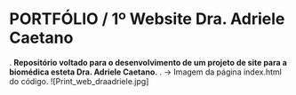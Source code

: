 # PORTFÓLIO / 1º Website Dra. Adriele Caetano
.
**Repositório voltado para o desenvolvimento de um projeto de site para a biomédica esteta Dra. Adriele Caetano.**
.
-> Imagem da página index.html do código.
![Print_web_draadriele.jpg]
